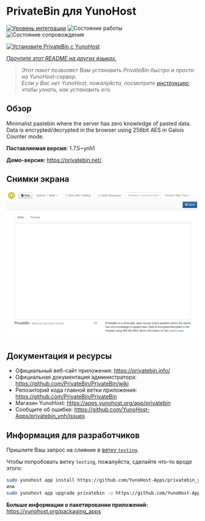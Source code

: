 <!--
Важно: этот README был автоматически сгенерирован <https://github.com/YunoHost/apps/tree/master/tools/readme_generator>
Он НЕ ДОЛЖЕН редактироваться вручную.
-->

# PrivateBin для YunoHost

[![Уровень интеграции](https://dash.yunohost.org/integration/privatebin.svg)](https://ci-apps.yunohost.org/ci/apps/privatebin/) ![Состояние работы](https://ci-apps.yunohost.org/ci/badges/privatebin.status.svg) ![Состояние сопровождения](https://ci-apps.yunohost.org/ci/badges/privatebin.maintain.svg)

[![Установите PrivateBin с YunoHost](https://install-app.yunohost.org/install-with-yunohost.svg)](https://install-app.yunohost.org/?app=privatebin)

*[Прочтите этот README на других языках.](./ALL_README.md)*

> *Этот пакет позволяет Вам установить PrivateBin быстро и просто на YunoHost-сервер.*  
> *Если у Вас нет YunoHost, пожалуйста, посмотрите [инструкцию](https://yunohost.org/install), чтобы узнать, как установить его.*

## Обзор

Minimalist pastebin where the server has zero knowledge of pasted data. Data is encrypted/decrypted in the browser using 256bit AES in Galois Counter mode.


**Поставляемая версия:** 1.7.5~ynh1

**Демо-версия:** <https://privatebin.net/>

## Снимки экрана

![Снимок экрана PrivateBin](./doc/screenshots/bootstrap.png)

## Документация и ресурсы

- Официальный веб-сайт приложения: <https://privatebin.info/>
- Официальная документация администратора: <https://github.com/PrivateBin/PrivateBin/wiki>
- Репозиторий кода главной ветки приложения: <https://github.com/PrivateBin/PrivateBin>
- Магазин YunoHost: <https://apps.yunohost.org/app/privatebin>
- Сообщите об ошибке: <https://github.com/YunoHost-Apps/privatebin_ynh/issues>

## Информация для разработчиков

Пришлите Ваш запрос на слияние в [ветку `testing`](https://github.com/YunoHost-Apps/privatebin_ynh/tree/testing).

Чтобы попробовать ветку `testing`, пожалуйста, сделайте что-то вроде этого:

```bash
sudo yunohost app install https://github.com/YunoHost-Apps/privatebin_ynh/tree/testing --debug
или
sudo yunohost app upgrade privatebin -u https://github.com/YunoHost-Apps/privatebin_ynh/tree/testing --debug
```

**Больше информации о пакетировании приложений:** <https://yunohost.org/packaging_apps>
